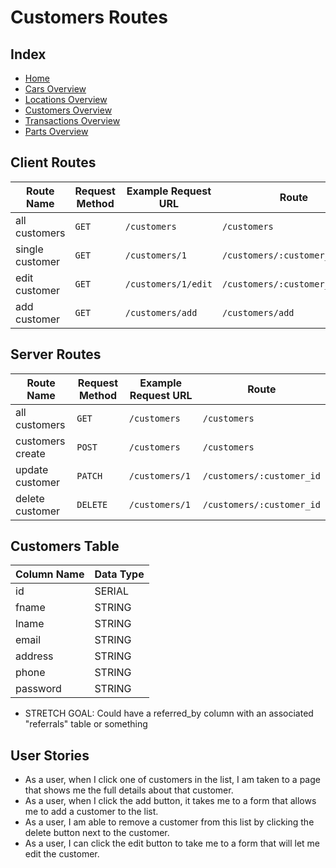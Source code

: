 # Customers Routes

## Index

- [Home](/)
- [Cars Overview](/cars_overview.md)
- [Locations Overview](/locations_overview.md)
- [Customers Overview](/customers_overview.md)
- [Transactions Overview](/transactions_overview.md)
- [Parts Overview](/parts_overview.md)

## Client Routes

| Route Name      | Request Method | Example Request URL | Route                          |
| --------------- | -------------- | ------------------- | ------------------------------ |
| all customers   | `GET`          | `/customers`        | `/customers`                   |
| single customer | `GET`          | `/customers/1`      | `/customers/:customer_id`      |
| edit customer   | `GET`          | `/customers/1/edit` | `/customers/:customer_id/edit` |
| add customer    | `GET`          | `/customers/add`    | `/customers/add`               |

## Server Routes

| Route Name       | Request Method | Example Request URL | Route                     |
| ---------------- | -------------- | ------------------- | ------------------------- |
| all customers    | `GET`          | `/customers`        | `/customers`              |
| customers create | `POST`         | `/customers`        | `/customers`              |
| update customer  | `PATCH`        | `/customers/1`      | `/customers/:customer_id` |
| delete customer  | `DELETE`       | `/customers/1`      | `/customers/:customer_id` |

## Customers Table

| Column Name | Data Type |
| ----------- | --------- |
| id          | SERIAL    |
| fname       | STRING    |
| lname       | STRING    |
| email       | STRING    |
| address     | STRING    |
| phone       | STRING    |
| password    | STRING    |

- STRETCH GOAL: Could have a referred_by column with an associated "referrals" table or something

## User Stories

- As a user, when I click one of customers in the list, I am taken to a page that shows me the full details about that customer.
- As a user, when I click the add button, it takes me to a form that allows me to add a customer to the list.
- As a user, I am able to remove a customer from this list by clicking the delete button next to the customer.
- As a user, I can click the edit button to take me to a form that will let me edit the customer.
